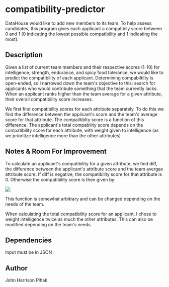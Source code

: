 # compatibility-predictor

DataHouse would like to add new members to its team. To help assess candidates, this program gives each applicant a compatibily score between 0 and 1 (0 indicating the lowest possible compatibility and 1 indicating the most). 

## Description

Given a list of current team members and their respective scores (1-10) for intelligence, strength, endurance, and spicy food tolerance, we would like to predict the compatibility of each applicant. Determining compabiltilty is open-ended, so I narrowed down the team's objective to this: search for applicants who would contribute something that the team currently lacks. When an applicant ranks higher than the team average for a given attribute, their overall compatibility score increases.

We first find compatibility scores for each attribute separately. To do this we find the difference between the applicant's score and the team's average score for that attribute. The compailtiblty score is a function of this difference. The applicant's total compability score depends on the compatibility score for each attribute, with weight given to intelligence (as we prioritize intelligence more than the other attributes)

## Notes & Room For Improvement

To calculate an applicant's compatibility for a given attribute, we find diff, the difference between the applicant's attribute score and the team avergae attribute score. If diff is negative, the compatibility score for that attribute is 0. Otherwise the compatibility score is then given by:

<img src="https://render.githubusercontent.com/render/math?math=(\text{diff} * 0.21097) / (1 ++ (0.1 * \text{diff}))">

This function is somewhat arbitrary and can be changed depending on the needs of the team.

When calculating the total compatibility score for an applicant, I chose to weight intelligence twice as much the other attributes. This can also be modified depending on the team's needs.

## Dependencies

Input must be in JSON


## Author

John Harrison Plhak

